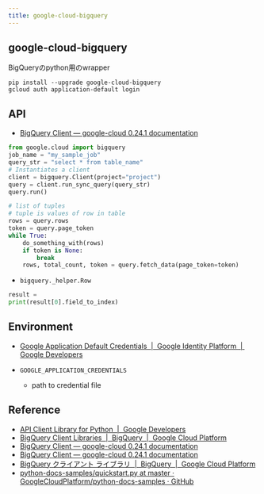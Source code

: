 ```yaml
---
title: google-cloud-bigquery
---
```


## google-cloud-bigquery
BigQueryのpython用のwrapper

```
pip install --upgrade google-cloud-bigquery
gcloud auth application-default login
```

## API

* [BigQuery Client — google-cloud 0.24.1 documentation](https://googlecloudplatform.github.io/google-cloud-python/stable/bigquery-client.html#google.cloud.bigquery.client.Client.run_async_query)

```python
from google.cloud import bigquery
job_name = "my_sample_job"
query_str = "select * from table_name"
# Instantiates a client
client = bigquery.Client(project="project")
query = client.run_sync_query(query_str)
query.run()

# list of tuples
# tuple is values of row in table
rows = query.rows
token = query.page_token
while True:
    do_something_with(rows)
    if token is None:
        break
    rows, total_count, token = query.fetch_data(page_token=token)
```

* `bigquery._helper.Row`

```python
result = 
print(result[0].field_to_index)
```


## Environment
* [Google Application Default Credentials  |  Google Identity Platform  |  Google Developers](https://developers.google.com/identity/protocols/application-default-credentials)


* `GOOGLE_APPLICATION_CREDENTIALS`
    * path to credential file


## Reference
* [API Client Library for Python  |  Google Developers](https://developers.google.com/api-client-library/python/?hl=ja)
* [BigQuery Client Libraries  |  BigQuery  |  Google Cloud Platform](https://cloud.google.com/bigquery/docs/reference/libraries#client-libraries-install-python)
* [BigQuery Client — google-cloud 0.24.1 documentation](https://googlecloudplatform.github.io/google-cloud-python/stable/bigquery-client.html)
* [BigQuery Client — google-cloud 0.24.1 documentation](https://googlecloudplatform.github.io/google-cloud-python/stable/bigquery-client.html)
* [BigQuery クライアント ライブラリ  |  BigQuery  |  Google Cloud Platform](https://cloud.google.com/bigquery/docs/reference/libraries?hl=ja#client-libraries-install-python)
* [python-docs-samples/quickstart.py at master · GoogleCloudPlatform/python-docs-samples · GitHub](https://github.com/GoogleCloudPlatform/python-docs-samples/blob/master/bigquery/cloud-client/quickstart.py)

